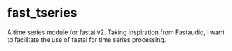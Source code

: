 # fast_tseries
A time series module for fastai v2. Taking inspiration from Fastaudio, I want to facilitate the use of fastai for time series processing.

